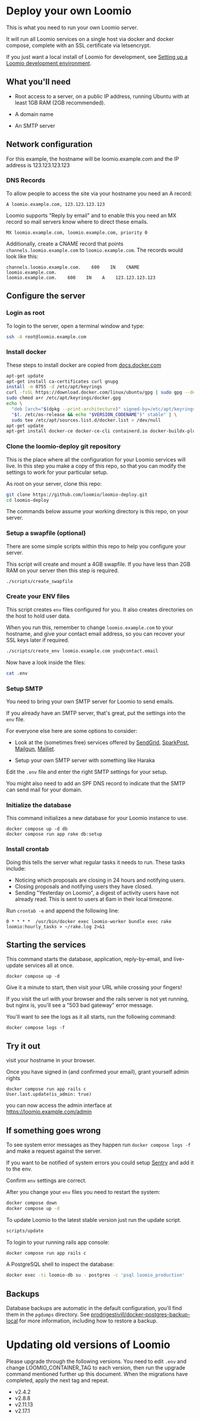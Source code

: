 # Deploy your own Loomio

This is what you need to run your own Loomio server.

It will run all Loomio services on a single host via docker and docker compose, complete with an SSL certificate via letsencrypt.

If you just want a local install of Loomio for development, see [Setting up a Loomio development environment](https://github.com/loomio/loomio/blob/master/DEVSETUP.md).

## What you'll need
* Root access to a server, on a public IP address, running Ubuntu with at least 1GB RAM (2GB recommended).

* A domain name

* An SMTP server

## Network configuration
For this example, the hostname will be loomio.example.com and the IP address is 123.123.123.123

### DNS Records
To allow people to access the site via your hostname you need an A record:

```
A loomio.example.com, 123.123.123.123
```

Loomio supports "Reply by email" and to enable this you need an MX record so mail servers know where to direct these emails.

```
MX loomio.example.com, loomio.example.com, priority 0
```

Additionally, create a CNAME record that points `channels.loomio.example.com` to `loomio.example.com`. The records would look like this:

```
channels.loomio.example.com.    600    IN    CNAME    loomio.example.com.
loomio.example.com.    600    IN    A    123.123.123.123
```

## Configure the server

### Login as root
To login to the server, open a terminal window and type:

```sh
ssh -A root@loomio.example.com
```

### Install docker

These steps to install docker are copied from [docs.docker.com](https://docs.docker.com/engine/install/ubuntu/)

```sh
apt-get update
apt-get install ca-certificates curl gnupg
install -m 0755 -d /etc/apt/keyrings
curl -fsSL https://download.docker.com/linux/ubuntu/gpg | sudo gpg --dearmor -o /etc/apt/keyrings/docker.gpg
sudo chmod a+r /etc/apt/keyrings/docker.gpg
echo \
  "deb [arch="$(dpkg --print-architecture)" signed-by=/etc/apt/keyrings/docker.gpg] https://download.docker.com/linux/ubuntu \
  "$(. /etc/os-release && echo "$VERSION_CODENAME")" stable" | \
  sudo tee /etc/apt/sources.list.d/docker.list > /dev/null
apt-get update
apt-get install docker-ce docker-ce-cli containerd.io docker-buildx-plugin docker-compose-plugin
```

### Clone the loomio-deploy git repository
This is the place where all the configuration for your Loomio services will live. In this step you make a copy of this repo, so that you can modify the settings to work for your particular setup.

As root on your server, clone this repo:

```sh
git clone https://github.com/loomio/loomio-deploy.git
cd loomio-deploy
```

The commands below assume your working directory is this repo, on your server.

### Setup a swapfile (optional)
There are some simple scripts within this repo to help you configure your server.

This script will create and mount a 4GB swapfile. If you have less than 2GB RAM on your server then this step is required.

```sh
./scripts/create_swapfile
```

### Create your ENV files
This script creates `env` files configured for you. It also creates directories on the host to hold user data.

When you run this, remember to change `loomio.example.com` to your hostname, and give your contact email address, so you can recover your SSL keys later if required.

```sh
./scripts/create_env loomio.example.com you@contact.email
```

Now have a look inside the files:

```sh
cat .env
```

### Setup SMTP

You need to bring your own SMTP server for Loomio to send emails.

If you already have an SMTP server, that's great, put the settings into the `env` file.

For everyone else here are some options to consider:

- Look at the (sometimes free) services offered by [SendGrid](https://sendgrid.com/), [SparkPost](https://www.sparkpost.com/), [Mailgun](http://www.mailgun.com/), [Mailjet](https://www.mailjet.com/pricing).

- Setup your own SMTP server with something like Haraka

Edit the `.env` file and enter the right SMTP settings for your setup.

You might also need to add an SPF DNS record to indicate that the SMTP can send mail for your domain.

### Initialize the database
This command initializes a new database for your Loomio instance to use.

```
docker compose up -d db
docker compose run app rake db:setup
```

### Install crontab
Doing this tells the server what regular tasks it needs to run. These tasks include:

* Noticing which proposals are closing in 24 hours and notifying users.
* Closing proposals and notifying users they have closed.
* Sending "Yesterday on Loomio", a digest of activity users have not already read. This is sent to users at 6am in their local timezone.

Run `crontab -e` and append the following line:

```
0 * * * *  /usr/bin/docker exec loomio-worker bundle exec rake loomio:hourly_tasks > ~/rake.log 2>&1
```

## Starting the services
This command starts the database, application, reply-by-email, and live-update services all at once.

```
docker compose up -d
```

Give it a minute to start, then visit your URL while crossing your fingers!

If you visit the url with your browser and the rails server is not yet running, but nginx is, you'll see a "503 bad gateway" error message.

You'll want to see the logs as it all starts, run the following command:

```
docker compose logs -f
```

## Try it out

visit your hostname in your browser.

Once you have signed in (and confirmed your email), grant yourself admin rights

```
docker compose run app rails c
User.last.update(is_admin: true)
```

you can now access the admin interface at https://loomio.example.com/admin


## If something goes wrong

To see system error messages as they happen run `docker compose logs -f` and make a request against the server.

If you want to be notified of system errors you could setup [Sentry](https://sentry.io/) and add it to the env.

Confirm `env` settings are correct.

After you change your `env` files you need to restart the system:

```sh
docker compose down
docker compose up -d
```

To update Loomio to the latest stable version just run the update script.

```sh
scripts/update
```

To login to your running rails app console:

```sh
docker compose run app rails c
```

A PostgreSQL shell to inspect the database:

```sh
docker exec -ti loomio-db su - postgres -c 'psql loomio_production'
```

## Backups
Database backups are automatic in the default configuration, you'll find them in the `pgdumps` directory. See [prodrigestivill/docker-postgres-backup-local](https://github.com/prodrigestivill/docker-postgres-backup-local) for more information, including how to restore a backup.

# Updating old versions of Loomio

Please upgrade through the following versions. You need to edit `.env` and change LOOMIO_CONTAINER_TAG to each version, then run the upgrade command mentioned further up this document. When the migrations have completed, apply the next tag and repeat. 

- v2.4.2
- v2.8.8
- v2.11.13
- v2.17.1

